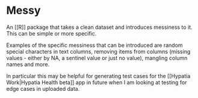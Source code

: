 # Messy

An [[R]] package that takes a clean dataset and introduces messiness to it. This can be simple or more specific.

Examples of the specific messiness that can be introduced are random special characters in text columns, removing items from columns (missing values - either by NA, a sentinel value or just no value), mangling column names and more.

In particular this may be helpful for generating test cases for the [[Hypatia Work|Hypatia Health beta]] app in future when I am looking at testing for edge cases in uploaded data.